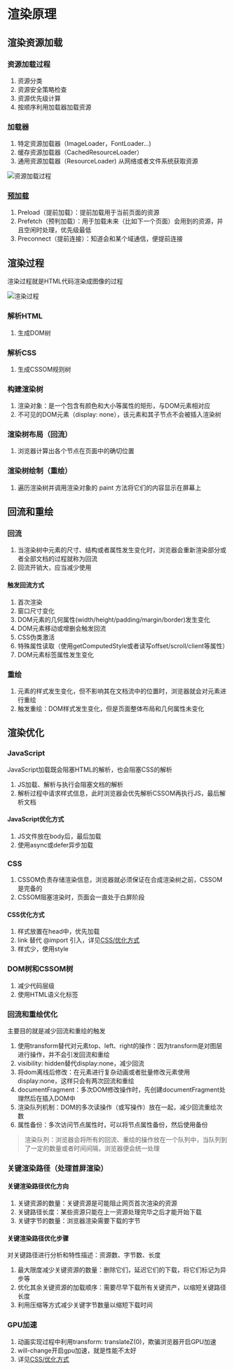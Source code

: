 # 渲染原理

## 渲染资源加载

### 资源加载过程

1. 资源分类
2. 资源安全策略检查
3. 资源优先级计算
4. 按顺序利用加载器加载资源

### 加载器

1. 特定资源加载器（ImageLoader，FontLoader...)
2. 缓存资源加载器（CachedResourceLoader）
3. 通用资源加载器（ResourceLoader) 从网络或者文件系统获取资源

![资源加载过程](assets/02-资源加载过程.png)

### [预加载](https://juejin.cn/post/6915204591730556935)

1. Preload（提前加载）：提前加载用于当前页面的资源
2. Prefetch（预判加载）：用于加载未来（比如下一个页面）会用到的资源，并且空闲时处理，优先级最低
3. Preconnect（提前连接）：知道会和某个域通信，便提前连接

## 渲染过程

渲染过程就是HTML代码渲染成图像的过程

![渲染过程](assets/02-渲染过程.png)

### 解析HTML

1. 生成DOM树

### 解析CSS

1. 生成CSSOM规则树

### 构建渲染树

1. 渲染对象：是一个包含有颜色和大小等属性的矩形，与DOM元素相对应
2. 不可见的DOM元素（display: none），该元素和其子节点不会被插入渲染树

### 渲染树布局（回流）

1. 浏览器计算出各个节点在页面中的确切位置

### 渲染树绘制（重绘）

1. 遍历渲染树并调用渲染对象的 paint 方法将它们的内容显示在屏幕上

## 回流和重绘

### 回流

1. 当渲染树中元素的尺寸、结构或者属性发生变化时，浏览器会重新渲染部分或者全部文档的过程就称为回流
2. 回流开销大，应当减少使用

#### 触发回流方式

1. 首次渲染
2. 窗口尺寸变化
3. DOM元素的几何属性(width/height/padding/margin/border)发生变化
4. DOM元素移动或增删会触发回流
5. CSS伪类激活
6. 特殊属性读取（使用getComputedStyle或者读写offset/scroll/client等属性）
7. DOM元素标签属性发生变化

### 重绘

1. 元素的样式发生变化，但不影响其在文档流中的位置时，浏览器就会对元素进行重绘
2. 触发重绘：DOM样式发生变化，但是页面整体布局和几何属性未变化

## 渲染优化

### JavaScript

JavaScript加载既会阻塞HTML的解析，也会阻塞CSS的解析

1. JS加载、解析与执行会阻塞文档的解析
2. 解析过程中请求样式信息，此时浏览器会优先解析CSSOM再执行JS，最后解析文档

#### JavaScript优化方式

1. JS文件放在body后，最后加载
2. 使用async或defer异步加载

### CSS

1. CSSOM负责存储渲染信息，浏览器就必须保证在合成渲染树之前，CSSOM是完备的
2. CSSOM阻塞渲染时，页面会一直处于白屏阶段

#### CSS优化方式

1. 样式放置在head中，优先加载
2. link 替代 @import 引入，详见[CSS/优化方式](../CSS/09-优化方式.md)
3. 样式少，使用style

### DOM树和CSSOM树

1. 减少代码层级
2. 使用HTML语义化标签

### 回流和重绘优化

主要目的就是减少回流和重绘的触发

1. 使用transform替代对元素top、left、right的操作：因为transform是对图层进行操作，并不会引发回流和重绘
2. visibility: hidden替代display:none，减少回流
3. 将dom离线后修改：在元素进行复杂动画或者批量修改元素使用display:none，这样只会有两次回流和重绘
4. documentFragment：多次DOM修改操作时，先创建documentFragment处理然后在插入DOM中
5. 渲染队列机制：DOM的多次读操作（或写操作）放在一起，减少回流重绘次数
6. 属性备份：多次访问节点属性时，可以将节点属性备份，然后使用备份

> 渲染队列：浏览器会将所有的回流、重绘的操作放在一个队列中，当队列到了一定的数量或者时间间隔，浏览器便会统一处理

### 关键渲染路径（处理首屏渲染）

#### 关键渲染路径优化方向

1. 关键资源的数量：关键资源是可能阻止网页首次渲染的资源
2. 关键路径长度：某些资源只能在上一资源处理完毕之后才能开始下载
3. 关键字节的数量：浏览器渲染需要下载的字节

#### 关键渲染路径优化步骤

对关键路径进行分析和特性描述：资源数、字节数、长度

1. 最大限度减少关键资源的数量：删除它们，延迟它们的下载，将它们标记为异步等
2. 优化其余关键资源的加载顺序：需要尽早下载所有关键资产，以缩短关键路径长度
3. 利用压缩等方式减少关键字节数量以缩短下载时间

### GPU加速

1. 动画实现过程中利用transform: translateZ(0)，欺骗浏览器开启GPU加速
2. will-change开启gpu加速，就是性能不太好
3. 详见[CSS/优化方式](../CSS/09-优化方式.md)
